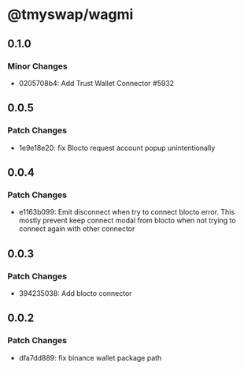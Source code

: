 # @tmyswap/wagmi

## 0.1.0

### Minor Changes

- 0205708b4: Add Trust Wallet Connector #5932

## 0.0.5

### Patch Changes

- 1e9e18e20: fix Blocto request account popup unintentionally

## 0.0.4

### Patch Changes

- e1163b099: Emit disconnect when try to connect blocto error. This mostly prevent keep connect modal from blocto when not trying to connect again with other connector

## 0.0.3

### Patch Changes

- 394235038: Add blocto connector

## 0.0.2

### Patch Changes

- dfa7dd889: fix binance wallet package path
